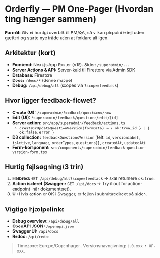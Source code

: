 # Orderfly — PM One-Pager (Hvordan ting hænger sammen)

**Formål:** Giv et hurtigt overblik til PM/QA, så vi kan pinpoint’e fejl uden gætteri og starte nye tråde uden at forklare alt igen.

## Arkitektur (kort)
- **Frontend:** Next.js App Router (v15). Sider: `/superadmin/...`
- **Server Actions & API:** Server-kald til Firestore via Admin SDK
- **Database:** Firestore
- **Docs:** `/docs/*` (denne mappe)
- **Debug:** `/api/debug/all` (scopes via `?scope=feedback`)

## Hvor ligger feedback-flowet?
- **Create (UI):** `/superadmin/feedback/questions/new`
- **Edit (UI):** `/superadmin/feedback/questions/edit/[id]`
- **Server action:** `src/app/superadmin/feedback/actions.ts`
  - `createOrUpdateQuestionVersion(formData) → { ok:true,id } | { ok:false,error }`
- **DB collection:** `feedbackQuestionsVersion` (felt: `id`, `versionLabel`, `isActive`, `language`, `orderTypes`, `questions[]`, `createdAt`, `updatedAt`)
- **Form-komponent:** `src/components/superadmin/feedback-question-version-form.tsx`

## Hurtig fejlsøgning (3 trin)
1) **Helbred:** `GET /api/debug/all?scope=feedback` → skal returnere `ok:true`.  
2) **Action isoleret (Swagger):** `GET /api/docs` → Try it out for action-endpoint (når dokumenteret).  
3) **UI:** Hvis action er OK i Swagger, er fejlen i submit/redirect på siden.

## Vigtige hjælpelinks
- **Debug overview:** `/api/debug/all`
- **OpenAPI JSON:** `/openapi.json`
- **Swagger UI:** `/api/docs`
- **Redoc:** `/api/redoc`

> Timezone: Europe/Copenhagen. Versionsnavngivning: `1.0.xxx • OF-XXX`.
